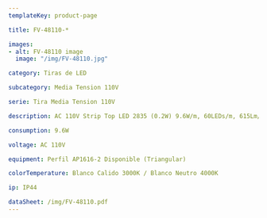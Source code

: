 ```yaml
---
templateKey: product-page

title: FV-48110-*

images:
- alt: FV-48110 image
  image: "/img/FV-48110.jpg"

category: Tiras de LED

subcategory: Media Tension 110V

serie: Tira Media Tension 110V

description: AC 110V Strip Top LED 2835 (0.2W) 9.6W/m, 60LEDs/m, 615Lm/m, NW:3700-4250K, 50m Roll, US, 615 Lm.

consumption: 9.6W

voltage: AC 110V

equipment: Perfil AP1616-2 Disponible (Triangular)

colorTemperature: Blanco Calido 3000K / Blanco Neutro 4000K

ip: IP44

dataSheet: /img/FV-48110.pdf
---
```




